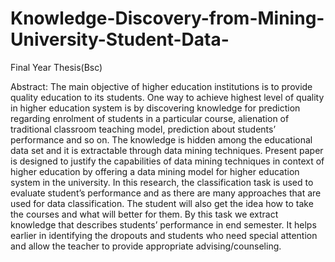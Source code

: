 # Knowledge-Discovery-from-Mining-University-Student-Data-
Final Year Thesis(Bsc)

Abstract: The main objective of higher education institutions is to provide quality education to its students. One way to achieve highest level of quality in higher education system is by discovering knowledge for prediction regarding enrolment of students in a particular course, alienation of traditional classroom teaching model, prediction about students’ performance and so on. The knowledge is hidden among the educational data set and it is extractable through data mining techniques. Present paper is designed to justify the capabilities of data mining techniques in context of higher education by offering a data mining model for higher education system in the university. In this research, the classification task is used to evaluate student’s performance and as there are many approaches that are used for data classification. The student will also get the idea how to take the courses and what will better for them.
By this task we extract knowledge that describes students’ performance in end semester. It helps earlier in identifying the dropouts and students who need special attention and allow the teacher to provide appropriate advising/counseling.
